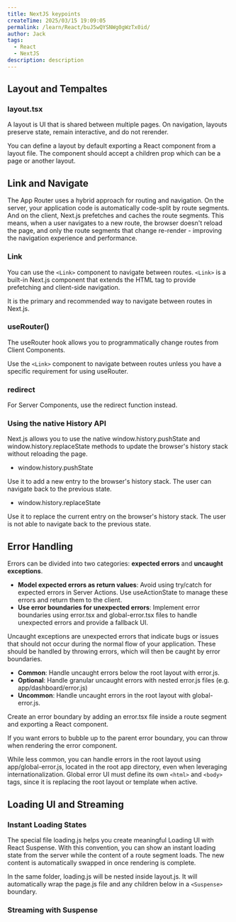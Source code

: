 ```yaml
---
title: NextJS keypoints
createTime: 2025/03/15 19:09:05
permalink: /learn/React/buJ5wQYSNWg0gWzTx0id/
author: Jack
tags:
  - React
  - NextJS
description: description
---
```


## Layout and Tempaltes

### layout.tsx

A layout is UI that is shared between multiple pages. On navigation, layouts preserve state, remain interactive, and do not rerender.

You can define a layout by default exporting a React component from a layout file. The component should accept a children prop which can be a page or another layout.

## Link and Navigate

The App Router uses a hybrid approach for routing and navigation. On the server, your application code is automatically code-split by route segments. And on the client, Next.js prefetches and caches the route segments. This means, when a user navigates to a new route, the browser doesn't reload the page, and only the route segments that change re-render - improving the navigation experience and performance.

### Link 

You can use the `<Link>` component to navigate between routes.  `<Link>` is a built-in Next.js component that extends the HTML <a> tag to provide prefetching and client-side navigation.

It is the primary and recommended way to navigate between routes in Next.js.

### useRouter()

The useRouter hook allows you to programmatically change routes from Client Components.

Use the `<Link>` component to navigate between routes unless you have a specific requirement for using useRouter.


### redirect

For Server Components, use the redirect function instead.

### Using the native History API

Next.js allows you to use the native window.history.pushState and window.history.replaceState methods to update the browser's history stack without reloading the page.

- window.history.pushState

Use it to add a new entry to the browser's history stack. The user can navigate back to the previous state.

- window.history.replaceState

Use it to replace the current entry on the browser's history stack. The user is not able to navigate back to the previous state. 

## Error Handling

Errors can be divided into two categories: **expected errors** and **uncaught exceptions**.

- **Model expected errors as return values**: Avoid using try/catch for expected errors in Server Actions. Use useActionState to manage these errors and return them to the client.
- **Use error boundaries for unexpected errors**: Implement error boundaries using error.tsx and global-error.tsx files to handle unexpected errors and provide a fallback UI.

Uncaught exceptions are unexpected errors that indicate bugs or issues that should not occur during the normal flow of your application. These should be handled by throwing errors, which will then be caught by error boundaries.
- **Common**: Handle uncaught errors below the root layout with error.js.
- **Optional**: Handle granular uncaught errors with nested error.js files (e.g. app/dashboard/error.js)
- **Uncommon**: Handle uncaught errors in the root layout with global-error.js.

Create an error boundary by adding an error.tsx file inside a route segment and exporting a React component. 

If you want errors to bubble up to the parent error boundary, you can throw when rendering the error component.

While less common, you can handle errors in the root layout using app/global-error.js, located in the root app directory, even when leveraging internationalization. Global error UI must define its own `<html>` and `<body>` tags, since it is replacing the root layout or template when active.

## Loading UI and Streaming

### Instant Loading States
The special file loading.js helps you create meaningful Loading UI with React Suspense. With this convention, you can show an instant loading state from the server while the content of a route segment loads. The new content is automatically swapped in once rendering is complete.

In the same folder, loading.js will be nested inside layout.js. It will automatically wrap the page.js file and any children below in a `<Suspense>` boundary.

### Streaming with Suspense